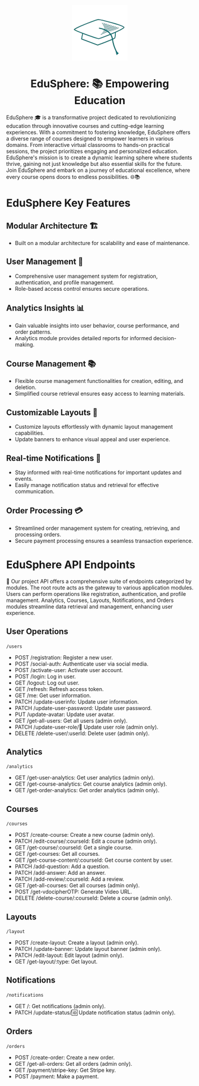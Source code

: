 <div align="center">
<img src='/github/logo-modified.png'/>
</div>

<h1 align="center">EduSphere: 📚 Empowering Education</h1>

<p>EduSphere 🎓 is a transformative project dedicated to revolutionizing education through innovative courses and cutting-edge learning experiences. With a commitment to fostering knowledge, EduSphere offers a diverse range of courses designed to empower learners in various domains. From interactive virtual classrooms to hands-on practical sessions, the project prioritizes engaging and personalized education. EduSphere's mission is to create a dynamic learning sphere where students thrive, gaining not just knowledge but also essential skills for the future. Join EduSphere and embark on a journey of educational excellence, where every course opens doors to endless possibilities. 🌐📚</p>

# EduSphere Key Features

## Modular Architecture 🏗️

- Built on a modular architecture for scalability and ease of maintenance.

## User Management 👤

- Comprehensive user management system for registration, authentication, and profile management.
- Role-based access control ensures secure operations.

## Analytics Insights 📊

- Gain valuable insights into user behavior, course performance, and order patterns.
- Analytics module provides detailed reports for informed decision-making.

## Course Management 📚

- Flexible course management functionalities for creation, editing, and deletion.
- Simplified course retrieval ensures easy access to learning materials.

## Customizable Layouts 🎨

- Customize layouts effortlessly with dynamic layout management capabilities.
- Update banners to enhance visual appeal and user experience.

## Real-time Notifications 🔔

- Stay informed with real-time notifications for important updates and events.
- Easily manage notification status and retrieval for effective communication.

## Order Processing 💳

- Streamlined order management system for creating, retrieving, and processing orders.
- Secure payment processing ensures a seamless transaction experience.

# EduSphere API Endpoints

<p>🚀 Our project API offers a comprehensive suite of endpoints categorized by modules. The root route acts as the gateway to various application modules. Users can perform operations like registration, authentication, and profile management. Analytics, Courses, Layouts, Notifications, and Orders modules streamline data retrieval and management, enhancing user experience.</p>

## User Operations

`/users`

- POST /registration: Register a new user.
- POST /social-auth: Authenticate user via social media.
- POST /activate-user: Activate user account.
- POST /login: Log in user.
- GET /logout: Log out user.
- GET /refresh: Refresh access token.
- GET /me: Get user information.
- PATCH /update-userinfo: Update user information.
- PATCH /update-user-password: Update user password.
- PUT /update-avatar: Update user avatar.
- GET /get-all-users: Get all users (admin only).
- PATCH /update-user-role/:email: Update user role (admin only).
- DELETE /delete-user/:userId: Delete user (admin only).

## Analytics

`/analytics`

- GET /get-user-analytics: Get user analytics (admin only).
- GET /get-course-analytics: Get course analytics (admin only).
- GET /get-order-analytics: Get order analytics (admin only).

## Courses

`/courses`

- POST /create-course: Create a new course (admin only).
- PATCH /edit-course/:courseId: Edit a course (admin only).
- GET /get-course/:courseId: Get a single course.
- GET /get-courses: Get all courses.
- GET /get-course-content/:courseId: Get course content by user.
- PATCH /add-question: Add a question.
- PATCH /add-answer: Add an answer.
- PATCH /add-review/:courseId: Add a review.
- GET /get-all-courses: Get all courses (admin only).
- POST /get-vdocipherOTP: Generate Video URL.
- DELETE /delete-course/:courseId: Delete a course (admin only).

## Layouts

`/layout`

- POST /create-layout: Create a layout (admin only).
- PATCH /update-banner: Update layout banner (admin only).
- PATCH /edit-layout: Edit layout (admin only).
- GET /get-layout/:type: Get layout.

## Notifications

`/notifications`

- GET /: Get notifications (admin only).
- PATCH /update-status/:id: Update notification status (admin only).

## Orders

`/orders`

- POST /create-order: Create a new order.
- GET /get-all-orders: Get all orders (admin only).
- GET /payment/stripe-key: Get Stripe key.
- POST /payment: Make a payment.